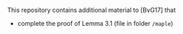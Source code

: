 This repository contains additional material to [BvG17] that

* complete the proof of Lemma 3.1 (file in folder `/maple`)
